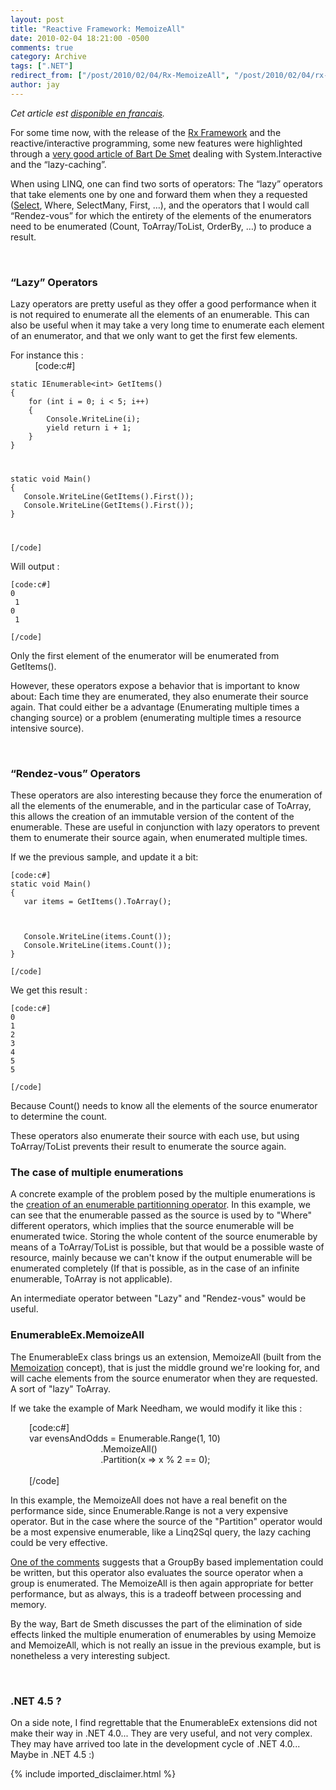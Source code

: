 ```yaml
---
layout: post
title: "Reactive Framework: MemoizeAll"
date: 2010-02-04 18:21:00 -0500
comments: true
category: Archive
tags: [".NET"]
redirect_from: ["/post/2010/02/04/Rx-MemoizeAll", "/post/2010/02/04/rx-memoizeall"]
author: jay
---
```

<!-- more -->
<p><em>Cet article est <a href="http://blogs.codes-sources.com/jay/archive/2010/02/04/rx-framework-memoizeall.aspx">disponible en francais</a>.</em></p>
<p>For some time now, with the release of the <a href="http://msdn.microsoft.com/en-us/devlabs/ee794896.aspx">Rx Framework</a> and the reactive/interactive programming, some new features were highlighted through a <a href="http://community.bartdesmet.net/blogs/bart/archive/2010/01/07/more-linq-with-system-interactive-functional-fun-and-taming-side-effects.aspx">very good article of Bart De Smet</a> dealing with System.Interactive and the &ldquo;lazy-caching&rdquo;.</p>
<p>When using LINQ, one can find two sorts of operators: The &ldquo;lazy&rdquo; operators that take elements one by one and forward them when they a requested (<a href="http://www.google.com/url?sa=t&amp;source=web&amp;ct=res&amp;cd=1&amp;ved=0CAcQFjAA&amp;url=http%3A%2F%2Fmsdn.microsoft.com%2Fen-us%2Flibrary%2Fsystem.linq.enumerable.select.aspx&amp;ei=LlRqS6ehH8WUtgeOoPTmBg&amp;usg=AFQjCNELVAkTl8_nMqU6BskLt2REQo6daQ&amp;sig2=4LGGLT7UllGauB0MLhIsWw">Select</a>, Where, SelectMany, First, &hellip;), and the operators that I would call &ldquo;Rendez-vous&rdquo; for which the entirety of the elements of the enumerators need to be enumerated (Count, ToArray/ToList, OrderBy, &hellip;) to produce a result.</p>
<p>&nbsp;</p>
<h3>&ldquo;Lazy&rdquo; Operators</h3>
<p>Lazy operators are pretty useful as they offer a good performance when it is not required to enumerate all the elements of an enumerable. This can also be useful when it may take a very long time to enumerate each element of an enumerator, and that we only want to get the first few elements.</p>
<p>For instance this : <br />&nbsp;&nbsp;&nbsp;&nbsp;&nbsp;&nbsp;&nbsp;&nbsp;&nbsp; [code:c#]</p>
<p><code>static IEnumerable&lt;int&gt; GetItems()     <br />{      <br />&nbsp;&nbsp;&nbsp; for (int i = 0; i &lt; 5; i++)      <br />&nbsp;&nbsp;&nbsp; {      <br />&nbsp;&nbsp;&nbsp;&nbsp;&nbsp;&nbsp;&nbsp; Console.WriteLine(i);      <br />&nbsp;&nbsp;&nbsp;&nbsp;&nbsp;&nbsp;&nbsp; yield return i + 1;      <br />&nbsp;&nbsp;&nbsp; }      <br />}</p>
<p>static void Main()     <br />{      <br />&nbsp;&nbsp; Console.WriteLine(GetItems().First());      <br />&nbsp;&nbsp; Console.WriteLine(GetItems().First());<br />}</p>
<p>[/code]</code></p>
<p>Will output :</p>
<p><code>[code:c#]<br />0     <br /> 1<br />0     <br /> 1<br /><br />[/code]</code></p>
<p>Only the first element of the enumerator will be enumerated from GetItems().</p>
<p>However, these operators expose a behavior that is important to know about: Each time they are enumerated, they also enumerate their source again. That could either be a advantage (Enumerating multiple times a changing source) or a problem (enumerating multiple times a resource intensive source).</p>
<p>&nbsp;</p>
<h3>&ldquo;Rendez-vous&rdquo; Operators</h3>
<p>These operators are also interesting because they force the enumeration of all the elements of the enumerable, and in the particular case of ToArray, this allows the creation of an immutable version of the content of the enumerable. These are useful in conjunction with lazy operators to prevent them to enumerate their source again, when enumerated multiple times.</p>
<p>If we the previous sample, and update it a bit:</p>
<p><code>[code:c#]<br />static void Main()     <br />{<br />&nbsp;&nbsp; var items = GetItems().ToArray();</p>
<p>&nbsp;&nbsp; Console.WriteLine(items.Count());      <br />&nbsp;&nbsp; Console.WriteLine(items.Count());      <br />}<br /><br />[/code]</code></p>
<p>We get this result :</p>
<p><code>[code:c#]<br />0     <br />1      <br />2      <br />3      <br />4      <br />5<br />5<br /><br />[/code]</code></p>
<p>Because Count() needs to know all the elements of the source enumerator to determine the count.</p>
<p>These operators also enumerate their source with each use, but using ToArray/ToList prevents their result to enumerate the source again.</p>
<h3>The case of multiple enumerations<br /></h3>
<p>A concrete example of the problem posed by the multiple enumerations is the <a href="http://www.markhneedham.com/blog/2010/02/01/functional-c-writing-a-partition-function/">creation of an enumerable partitionning operator</a>. In this example, we can see that the enumerable passed as the source is used by to "Where" different operators, which implies that the source enumerable will be enumerated twice. Storing the whole content of the source enumerable by means of a ToArray/ToList is possible, but that would be a possible waste of resource, mainly because we can't know if the output enumerable will be enumerated completely (If that is possible, as in the case of an infinite enumerable, ToArray is not applicable).</p>
<p>An intermediate operator between "Lazy" and "Rendez-vous" would be useful.</p>
<h3>EnumerableEx.MemoizeAll</h3>
<p>The EnumerableEx class brings us an extension, MemoizeAll (built from the <a href="http://en.wikipedia.org/wiki/Memoization">Memoization</a> concept), that is just the middle ground we're looking for, and will cache elements from the source enumerator when they are requested. A sort of "lazy" ToArray.</p>
<p>If we take the example of Mark Needham, we would modify it like this :</p>
<p style="padding-left: 30px;">[code:c#]<br />var evensAndOdds = Enumerable.Range(1, 10)<br />&nbsp;&nbsp;&nbsp;&nbsp;&nbsp;&nbsp;&nbsp;&nbsp;&nbsp;&nbsp;&nbsp;&nbsp;&nbsp;&nbsp;&nbsp;&nbsp;&nbsp;&nbsp;&nbsp;&nbsp;&nbsp;&nbsp;&nbsp;&nbsp;&nbsp;&nbsp;&nbsp;&nbsp; .MemoizeAll()<br />&nbsp;&nbsp;&nbsp;&nbsp;&nbsp;&nbsp;&nbsp;&nbsp;&nbsp;&nbsp;&nbsp;&nbsp;&nbsp;&nbsp;&nbsp;&nbsp;&nbsp;&nbsp;&nbsp;&nbsp;&nbsp;&nbsp;&nbsp;&nbsp;&nbsp;&nbsp;&nbsp;&nbsp; .Partition(x =&gt; x % 2 == 0);<br /><br />[/code]</p>
<p>In this example, the MemoizeAll does not have a real benefit on the performance side, since Enumerable.Range is not a very expensive operator. But in the case where the source of the "Partition" operator would be a most expensive enumerable, like a Linq2Sql query, the lazy caching could be very effective.</p>
<p><a href="http://www.markhneedham.com/blog/2010/02/01/functional-c-writing-a-partition-function/#comment-31312">One of the comments</a> suggests that a GroupBy based implementation could be written, but this operator also evaluates the source operator when a group is enumerated. The MemoizeAll is then again appropriate for better performance, but as always, this is a tradeoff between processing and memory.</p>
<p>By the way, Bart de Smeth discusses the part of the elimination of side effects linked the multiple enumeration of enumerables by using Memoize and MemoizeAll, which is not really an issue in the previous example, but is nonetheless a very interesting subject.</p>
<p>&nbsp;</p>
<h3>.NET 4.5 ?</h3>
<p>On a side note, I find regrettable that the EnumerableEx extensions did not make their way in .NET 4.0... They are very useful, and not very complex. They may have arrived too late in the development cycle of .NET 4.0... Maybe in .NET 4.5 :)</p>
{% include imported_disclaimer.html %}
